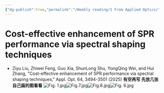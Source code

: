 ```yaml
---
{"dg-publish":true,"permalink":"/Weekly reading/1 From Applied Optics/","dgPassFrontmatter":true,"created":"2025-04-23T20:42:25.940+08:00","updated":"2025-04-23T21:42:10.000+08:00"}
---
```



# Cost-effective enhancement of SPR performance via spectral shaping techniques
- Ziyu Liu, Zhiwei Feng, Guo Xia, ShunLong Shu, YongQing Wei, and Hui Zhang, "Cost-effective enhancement of SPR performance via spectral shaping techniques," Appl. Opt. 64, 3494-3501 (2025)
**有空再写 先放几张自己画的图看看**
![Fig. 1.jpg](/img/user/Weekly%20reading/Fig.%201.jpg)![Fig.7.jpg](/img/user/Weekly%20reading/Fig.7.jpg)![Fig.8.jpg](/img/user/Weekly%20reading/Fig.8.jpg)![Fig. 6.jpg](/img/user/Weekly%20reading/Fig.%206.jpg)